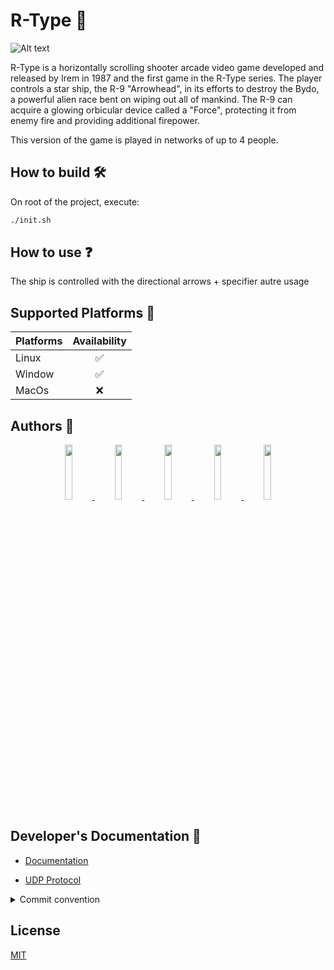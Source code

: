 
# R-Type 🚀

![Alt text](https://m.media-amazon.com/images/I/911DV9FiRTL.png)

R-Type is a horizontally scrolling shooter arcade video game developed and released by Irem in 1987 and the first game in the R-Type series. The player controls a star ship, the R-9 "Arrowhead", in its efforts to destroy the Bydo, a powerful alien race bent on wiping out all of mankind. The R-9 can acquire a glowing orbicular device called a "Force", protecting it from enemy fire and providing additional firepower.

This version of the game is played in networks of up to 4 people.

## How to build 🛠️
On root of the project, execute:
```bash
./init.sh
```
## How to use ❓
The ship is controlled with the directional arrows + specifier autre usage
## Supported Platforms 🤝

| Platforms | Availability |
| :---    |  :---:  |
| Linux   | ✅ |
| Window  | ✅ |
| MacOs   | ❌ |

## Authors 🐐

<p align="center" width="100%">
  <a href="https://github.com/AlexGuillard">
    <img width="15%" src="https://avatars.githubusercontent.com/u/91674655?v=4">
  </a>
  <a href="https://github.com/Pablodeibar">
    <img width="15%" src="https://avatars.githubusercontent.com/u/91668926?v=4">
  </a>
  <a href="https://github.com/Benjicatch">
    <img width="15%" src="https://avatars.githubusercontent.com/u/91670393?v=4">
  </a>
  <a href="https://github.com/Kiya971">
    <img width="15%" src="https://avatars.githubusercontent.com/u/91669051?v=4">
  </a>
  <a href="https://github.com/azeuio">
    <img width="15%" src="https://avatars.githubusercontent.com/u/91672539?v=4">
  </a>
</p>

## Developer's Documentation 👷

- [Documentation](https://github.com/AlexGuillard/R-Type/wiki/Developer's-Documentation)

- [UDP Protocol](https://github.com/AlexGuillard/R-Type/wiki/Developer's-Documentation)

<details>
  <summary>Commit convention</summary>
    We use the Conventional Commits, here is a link that shows the commit standard we use : https://www.conventionalcommits.org/en/v1.0.0-beta.4/ 
      <summary>Here are few basic examples of commit message with a description.</summary>
      <p>
        <ul>
          <li>fix: correct minor typos in code</li>
          <li>feat: allow provided config object to extend other configs</li>
          <li>feat(lang): add polish language</li>
          <li>ci: run linters on pull requests</li>
      </p>
  <summary>You can install "Conventional Commits" extension on your editor to make it easier to understand</summary>

</details>

## License

[MIT](https://choosealicense.com/licenses/mit/)

